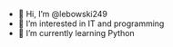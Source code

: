 - 👋 Hi, I’m @lebowski249
- 👀 I’m interested in IT and programming
- 🌱 I’m currently learning Python

<!---
lebowski249/lebowski249 is a ✨ special ✨ repository because its `README.md` (this file) appears on your GitHub profile.
You can click the Preview link to take a look at your changes.
--->
